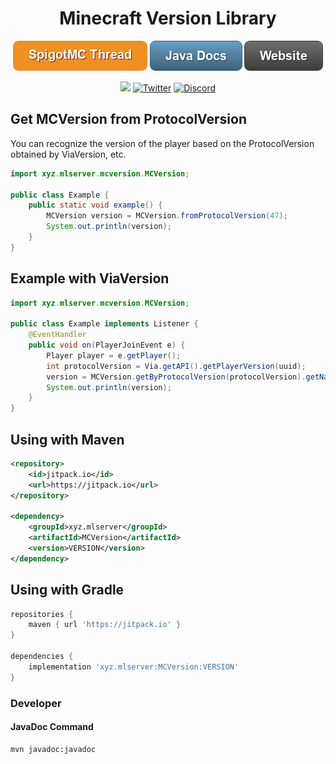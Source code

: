 <div style="text-align: center;">
<h1>Minecraft Version Library</h1>

[![](./src/main/resources/readme/spigotmc-thread-button.png)](https://www.spigotmc.org/threads/mcversion-minecraft-version-data-api.646198/) [![](./src/main/resources/readme/java-docs-button.png)](https://docs.monster2408.com/MCVersion/) [![](./src/main/resources/readme/website-button.png)](https://monster2408.com)

[![](https://jitpack.io/v/xyz.mlserver/MCVersion.svg)](https://jitpack.io/#xyz.mlserver/MCVersion)
[![Twitter](https://img.shields.io/twitter/follow/monster_2408?style=social)](https://twitter.com/monster_2408)
[![Discord](https://discord.com/api/guilds/1134139990885027890/widget.png)](https://discord.gg/pkXnefCFsX)

</div>

## Get MCVersion from ProtocolVersion

You can recognize the version of the player based on the ProtocolVersion obtained by ViaVersion, etc.
```java
import xyz.mlserver.mcversion.MCVersion;

public class Example {
    public static void example() {
        MCVersion version = MCVersion.fromProtocolVersion(47);
        System.out.println(version);
    }
}
```

## Example with ViaVersion
```java
import xyz.mlserver.mcversion.MCVersion;

public class Example implements Listener {
    @EventHandler
    public void on(PlayerJoinEvent e) {
        Player player = e.getPlayer();
        int protocolVersion = Via.getAPI().getPlayerVersion(uuid);
        version = MCVersion.getByProtocolVersion(protocolVersion).getName();
        System.out.println(version);
    }
}

```

## Using with Maven

```xml
<repository>
    <id>jitpack.io</id>
    <url>https://jitpack.io</url>
</repository>

<dependency>
    <groupId>xyz.mlserver</groupId>
    <artifactId>MCVersion</artifactId>
    <version>VERSION</version>
</dependency>
```

## Using with Gradle

```gradle
repositories {
    maven { url 'https://jitpack.io' }
}

dependencies {
    implementation 'xyz.mlserver:MCVersion:VERSION'
}
```

### Developer
#### JavaDoc Command
```shell
mvn javadoc:javadoc
```
